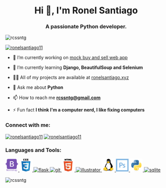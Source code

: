 <h1 align="center">Hi 👋, I'm Ronel Santiago</h1>
<h3 align="center">A passionate Python developer.</h3>

<p align="left"> <img src="https://komarev.com/ghpvc/?username=rcssntg&label=Profile%20views&color=0e75b6&style=flat" alt="rcssntg" /> </p>

<p align="left"> <a href="https://twitter.com/ronelsantiago11" target="blank"><img src="https://img.shields.io/twitter/follow/ronelsantiago11?logo=twitter&style=for-the-badge" alt="ronelsantiago11" /></a> </p>

- 🔭 I’m currently working on [mock buy and sell web app](https://github.com/rcssntg/flask_trading.git)

- 🌱 I’m currently learning **Django, BeautifulSoup and Selenium**

- 👨‍💻 All of my projects are available at [ronelsantiago.xyz](ronelsantiago.xyz)

- 💬 Ask me about **Python**

- 📫 How to reach me **rcssntg@gmail.com**

- ⚡ Fun fact **I think I'm a computer nerd, I like fixing computers**

<h3 align="left">Connect with me:</h3>
<p align="left">
<a href="https://twitter.com/ronelsantiago11" target="blank"><img align="center" src="https://raw.githubusercontent.com/rahuldkjain/github-profile-readme-generator/master/src/images/icons/Social/twitter.svg" alt="ronelsantiago11" height="30" width="40" /></a>
<a href="https://linkedin.com/in/ronelsantiago11" target="blank"><img align="center" src="https://raw.githubusercontent.com/rahuldkjain/github-profile-readme-generator/master/src/images/icons/Social/linked-in-alt.svg" alt="ronelsantiago11" height="30" width="40" /></a>
</p>

<h3 align="left">Languages and Tools:</h3>
<p align="left"> <a href="https://getbootstrap.com" target="_blank" rel="noreferrer"> <img src="https://raw.githubusercontent.com/devicons/devicon/master/icons/bootstrap/bootstrap-plain-wordmark.svg" alt="bootstrap" width="40" height="40"/> </a> <a href="https://www.w3schools.com/css/" target="_blank" rel="noreferrer"> <img src="https://raw.githubusercontent.com/devicons/devicon/master/icons/css3/css3-original-wordmark.svg" alt="css3" width="40" height="40"/> </a> <a href="https://flask.palletsprojects.com/" target="_blank" rel="noreferrer"> <img src="https://www.vectorlogo.zone/logos/pocoo_flask/pocoo_flask-icon.svg" alt="flask" width="40" height="40"/> </a> <a href="https://git-scm.com/" target="_blank" rel="noreferrer"> <img src="https://www.vectorlogo.zone/logos/git-scm/git-scm-icon.svg" alt="git" width="40" height="40"/> </a> <a href="https://www.w3.org/html/" target="_blank" rel="noreferrer"> <img src="https://raw.githubusercontent.com/devicons/devicon/master/icons/html5/html5-original-wordmark.svg" alt="html5" width="40" height="40"/> </a> <a href="https://www.adobe.com/in/products/illustrator.html" target="_blank" rel="noreferrer"> <img src="https://www.vectorlogo.zone/logos/adobe_illustrator/adobe_illustrator-icon.svg" alt="illustrator" width="40" height="40"/> </a> <a href="https://www.linux.org/" target="_blank" rel="noreferrer"> <img src="https://raw.githubusercontent.com/devicons/devicon/master/icons/linux/linux-original.svg" alt="linux" width="40" height="40"/> </a> <a href="https://www.photoshop.com/en" target="_blank" rel="noreferrer"> <img src="https://raw.githubusercontent.com/devicons/devicon/master/icons/photoshop/photoshop-line.svg" alt="photoshop" width="40" height="40"/> </a> <a href="https://www.python.org" target="_blank" rel="noreferrer"> <img src="https://raw.githubusercontent.com/devicons/devicon/master/icons/python/python-original.svg" alt="python" width="40" height="40"/> </a> <a href="https://www.sqlite.org/" target="_blank" rel="noreferrer"> <img src="https://www.vectorlogo.zone/logos/sqlite/sqlite-icon.svg" alt="sqlite" width="40" height="40"/> </a> </p>

<p><img align="center" src="https://github-readme-stats.vercel.app/api/top-langs?username=rcssntg&show_icons=true&locale=en&layout=compact" alt="rcssntg" /></p>
